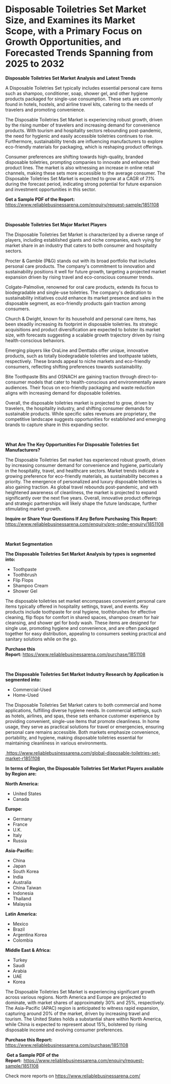 <p><h1>Disposable Toiletries Set Market Size, and Examines its Market Scope, with a Primary Focus on Growth Opportunities, and Forecasted Trends Spanning from 2025 to 2032</h1></p><p><strong>Disposable Toiletries Set Market Analysis and Latest Trends</strong></p>
<p><p>A Disposable Toiletries Set typically includes essential personal care items such as shampoo, conditioner, soap, shower gel, and other hygiene products packaged for single-use consumption. These sets are commonly found in hotels, hostels, and airline travel kits, catering to the needs of travelers and promoting convenience.</p><p>The Disposable Toiletries Set Market is experiencing robust growth, driven by the rising number of travelers and increasing demand for convenience products. With tourism and hospitality sectors rebounding post-pandemic, the need for hygienic and easily accessible toiletries continues to rise. Furthermore, sustainability trends are influencing manufacturers to explore eco-friendly materials for packaging, which is reshaping product offerings.</p><p>Consumer preferences are shifting towards high-quality, branded disposable toiletries, prompting companies to innovate and enhance their product lines. The market is also witnessing an increase in online retail channels, making these sets more accessible to the average consumer. The Disposable Toiletries Set Market is expected to grow at a CAGR of 7.1% during the forecast period, indicating strong potential for future expansion and investment opportunities in this sector.</p></p>
<p><strong>Get a Sample PDF of the Report:&nbsp;</strong> <a href="https://www.reliablebusinessarena.com/enquiry/request-sample/1851108?utm_campaign=2137&utm_medium=2&utm_source=Github&utm_content=ia&utm_term=26032025&utm_id=disposable-toiletries-set">https://www.reliablebusinessarena.com/enquiry/request-sample/1851108</a></p>
<p>&nbsp;</p>
<p><strong>Disposable Toiletries Set Major Market Players</strong></p>
<p><p>The Disposable Toiletries Set Market is characterized by a diverse range of players, including established giants and niche companies, each vying for market share in an industry that caters to both consumer and hospitality sectors.</p><p>Procter & Gamble (P&G) stands out with its broad portfolio that includes personal care products. The company's commitment to innovation and sustainability positions it well for future growth, targeting a projected market expansion driven by rising travel and eco-conscious consumer trends.</p><p>Colgate-Palmolive, renowned for oral care products, extends its focus to biodegradable and single-use toiletries. The company's dedication to sustainability initiatives could enhance its market presence and sales in the disposable segment, as eco-friendly products gain traction among consumers.</p><p>Church & Dwight, known for its household and personal care items, has been steadily increasing its footprint in disposable toiletries. Its strategic acquisitions and product diversification are expected to bolster its market size, with forecasts suggesting a scalable growth trajectory driven by rising health-conscious behaviors.</p><p>Emerging players like OraLine and Denttabs offer unique, innovative products, such as totally biodegradable toiletries and toothpaste tablets, respectively. These brands appeal to niche markets and eco-friendly consumers, reflecting shifting preferences towards sustainability.</p><p>Bite Toothpaste Bits and OSNACH are gaining traction through direct-to-consumer models that cater to health-conscious and environmentally aware audiences. Their focus on eco-friendly packaging and waste reduction aligns with increasing demand for disposable toiletries.</p><p>Overall, the disposable toiletries market is projected to grow, driven by travelers, the hospitality industry, and shifting consumer demands for sustainable products. While specific sales revenues are proprietary, the competitive landscape suggests opportunities for established and emerging brands to capture share in this expanding sector.</p></p>
<p>&nbsp;</p>
<p><strong>What Are The Key Opportunities For Disposable Toiletries Set Manufacturers?</strong></p>
<p><p>The Disposable Toiletries Set market has experienced robust growth, driven by increasing consumer demand for convenience and hygiene, particularly in the hospitality, travel, and healthcare sectors. Market trends indicate a growing preference for eco-friendly materials, as sustainability becomes a priority. The emergence of personalized and luxury disposable toiletries is also gaining traction. As global travel rebounds post-pandemic, and with heightened awareness of cleanliness, the market is projected to expand significantly over the next five years. Overall, innovative product offerings and strategic partnerships will likely shape the future landscape, further stimulating market growth.</p></p>
<p><strong>Inquire or Share Your Questions If Any Before Purchasing This Report:</strong> <a href="https://www.reliablebusinessarena.com/enquiry/pre-order-enquiry/1851108?utm_campaign=2137&utm_medium=2&utm_source=Github&utm_content=ia&utm_term=26032025&utm_id=disposable-toiletries-set">https://www.reliablebusinessarena.com/enquiry/pre-order-enquiry/1851108</a></p>
<p>&nbsp;</p>
<p><strong>Market Segmentation</strong></p>
<p><strong>The Disposable Toiletries Set Market Analysis by types is segmented into:</strong></p>
<p><ul><li>Toothpaste</li><li>Toothbrush</li><li>Flip Flops</li><li>Shampoo Cream</li><li>Shower Gel</li></ul></p>
<p><p>The disposable toiletries set market encompasses convenient personal care items typically offered in hospitality settings, travel, and events. Key products include toothpaste for oral hygiene, toothbrushes for effective cleaning, flip flops for comfort in shared spaces, shampoo cream for hair cleansing, and shower gel for body wash. These items are designed for single use, promoting hygiene and convenience, and are often packaged together for easy distribution, appealing to consumers seeking practical and sanitary solutions while on the go.</p></p>
<p><strong>Purchase this Report:&nbsp;</strong><a href="https://www.reliablebusinessarena.com/purchase/1851108?utm_campaign=2137&utm_medium=2&utm_source=Github&utm_content=ia&utm_term=26032025&utm_id=disposable-toiletries-set">https://www.reliablebusinessarena.com/purchase/1851108</a></p>
<p>&nbsp;</p>
<p><strong>The Disposable Toiletries Set Market Industry Research by Application is segmented into:</strong></p>
<p><ul><li>Commercial-Used</li><li>Home-Used</li></ul></p>
<p><p>The Disposable Toiletries Set Market caters to both commercial and home applications, fulfilling diverse hygiene needs. In commercial settings, such as hotels, airlines, and spas, these sets enhance customer experience by providing convenient, single-use items that promote cleanliness. In home usage, they serve as practical solutions for travel or emergencies, ensuring personal care remains accessible. Both markets emphasize convenience, portability, and hygiene, making disposable toiletries essential for maintaining cleanliness in various environments.</p></p>
<p><a href="https://www.reliablebusinessarena.com/global-disposable-toiletries-set-market-r1851108?utm_campaign=2137&utm_medium=2&utm_source=Github&utm_content=ia&utm_term=26032025&utm_id=disposable-toiletries-set">&nbsp;https://www.reliablebusinessarena.com/global-disposable-toiletries-set-market-r1851108</a></p>
<p><strong>In terms of Region, the Disposable Toiletries Set Market Players available by Region are:</strong></p>
<p>
    <p> <strong> North America: </strong>
        <ul>
            <li>United States</li>
            <li>Canada</li>
        </ul>
        </p> 
    <p> <strong> Europe: </strong>
        <ul>
            <li>Germany</li>
            <li>France</li>
            <li>U.K.</li>
            <li>Italy</li>
            <li>Russia</li>
        </ul>
        </p> 
    <p> <strong> Asia-Pacific: </strong>
        <ul>
            <li>China</li>
            <li>Japan</li>
            <li>South Korea</li>
            <li>India</li>
            <li>Australia</li>
            <li>China Taiwan</li>
            <li>Indonesia</li>
            <li>Thailand</li>
            <li>Malaysia</li>
        </ul>
        </p> 
    <p> <strong> Latin America: </strong>
        <ul>
            <li>Mexico</li>
            <li>Brazil</li>
            <li>Argentina Korea</li>
            <li>Colombia</li>
        </ul>
        </p> 
    <p> <strong> Middle East & Africa: </strong>
        <ul>
            <li>Turkey</li>
            <li>Saudi</li>
            <li>Arabia</li>
            <li>UAE</li>
            <li>Korea</li>
        </ul>
    </p>
    </p>
<p><p>The Disposable Toiletries Set Market is experiencing significant growth across various regions. North America and Europe are projected to dominate, with market shares of approximately 30% and 25%, respectively. The Asia-Pacific (APAC) region is anticipated to witness rapid expansion, capturing around 20% of the market, driven by increasing travel and tourism. The United States holds a substantial share within North America, while China is expected to represent about 15%, bolstered by rising disposable income and evolving consumer preferences.</p></p>
<p><strong>Purchase this Report: </strong><a href="https://www.reliablebusinessarena.com/purchase/1851108?utm_campaign=2137&utm_medium=2&utm_source=Github&utm_content=ia&utm_term=26032025&utm_id=disposable-toiletries-set">https://www.reliablebusinessarena.com/purchase/1851108</a></p>
<p>&nbsp;<strong>Get a Sample PDF of the Report:&nbsp;&nbsp;</strong><a href="https://www.reliablebusinessarena.com/enquiry/request-sample/1851108?utm_campaign=2137&utm_medium=2&utm_source=Github&utm_content=ia&utm_term=26032025&utm_id=disposable-toiletries-set">https://www.reliablebusinessarena.com/enquiry/request-sample/1851108</a></p>
<p><strong></strong></p>
<p>Check more reports on <a href="https://www.reliablebusinessarena.com/?utm_campaign=2137&utm_medium=2&utm_source=Github&utm_content=ia&utm_term=26032025&utm_id=disposable-toiletries-set">https://www.reliablebusinessarena.com/</a></p>